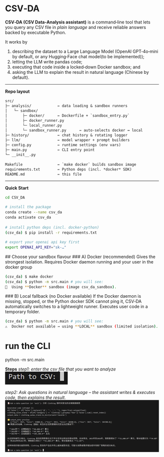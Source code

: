 # CSV‑DA

**CSV‑DA (CSV Data‑Analysis assistant)** is a command‑line tool that lets you query any CSV file in *plain language* and receive reliable answers backed by executable Python.

It works by

1. describing the dataset to a Large Language Model (OpenAI GPT‑4o‑mini by default, or any Hugging‑Face chat model(to be implemented));
2. letting the LLM write pandas code;
3. executing that code inside a locked‑down Docker sandbox; and
4. asking the LLM to explain the result in natural language (Chinese by default).

---

**Repo layout**

```text
src/
├─ analysis/            ← data loading & sandbox runners
│   └─ sandbox/
│       ├─ docker/      ← Dockerfile + `sandbox_entry.py`
│       ├─ docker_runner.py
│       └─ local_runner.py
│       └─ sandbox_runner.py      ← auto‑selects docker ↔ local
├─ history/             ← chat history & rotating logger
├─ llm/                 ← model wrapper + prompt builders
├─ config.py            ← runtime settings (env vars)
├─ main.py              ← CLI entry point
└─ __init__.py    

Makefile                ← `make docker` builds sandbox image
requirements.txt        ← Python deps (incl. *docker* SDK)
README.md               ← this file
```

---

**Quick Start**

```bash
cd CSV_DA
```

```bash
# install the package
conda create --name csv_da
conda activate csv_da

# install python deps (incl. docker‑python)
(csv_da) $ pip install -r requirements.txt
```
```bash
# export your openai api key first
export OPENAI_API_KEY="sk-…"
```

## Choose your sandbox flavour
### A) Docker (recommended)
    Gives the strongest isolation.
    Requires Docker daemon running and your user in the docker group

```bash
(csv_da) $ make docker 
(csv_da) $ python -m src.main # you will see:
🐳  Using **Docker** sandbox (image csv_da_sandbox).
```
### B) Local fallback (no Docker available)
    If the Docker daemon is missing, stopped, or the Python docker SDK cannot ping it, CSV‑DA automatically switches to a lightweight runner.
    Executes user code in a temporary folder.
```bash
(csv_da) $ python -m src.main # you will see:
⚠️  Docker not available → using **LOCAL** sandbox (limited isolation).
```
# run the CLI
python -m src.main


**Steps**
*step1: enter the csv file that you want to analyze*<br>
![alt text](image/csv.png)

*step2: Ask questions in natural language – the assistant writes & executes code, then explains the result.*
![alt text](image/question.png)
